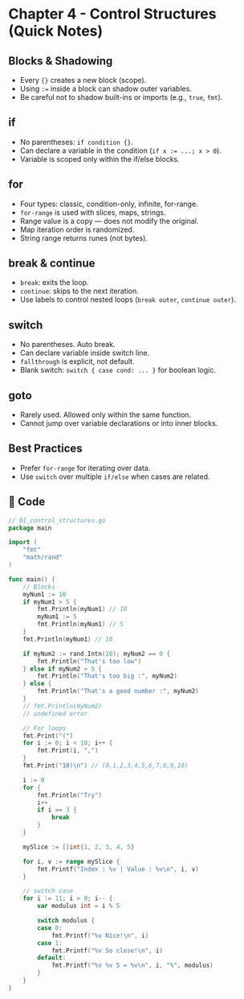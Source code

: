 # Chapter 4 - Control Structures (Quick Notes)

## Blocks & Shadowing
- Every `{}` creates a new block (scope).
- Using `:=` inside a block can shadow outer variables.
- Be careful not to shadow built-ins or imports (e.g., `true`, `fmt`).

## if
- No parentheses: `if condition {}`.
- Can declare a variable in the condition (`if x := ...; x > 0`).
- Variable is scoped only within the if/else blocks.

## for
- Four types: classic, condition-only, infinite, for-range.
- `for-range` is used with slices, maps, strings.
- Range value is a copy — does not modify the original.
- Map iteration order is randomized.
- String range returns runes (not bytes).

## break & continue
- `break`: exits the loop.
- `continue`: skips to the next iteration.
- Use labels to control nested loops (`break outer`, `continue outer`).

## switch
- No parentheses. Auto break.
- Can declare variable inside switch line.
- `fallthrough` is explicit, not default.
- Blank switch: `switch { case cond: ... }` for boolean logic.

## goto
- Rarely used. Allowed only within the same function.
- Cannot jump over variable declarations or into inner blocks.

## Best Practices
- Prefer `for-range` for iterating over data.
- Use `switch` over multiple `if/else` when cases are related.


## 📂 Code

```go
// 01_control_structures.go
package main

import (
	"fmt"
	"math/rand"
)

func main() {
	// Blocks
	myNum1 := 10
	if myNum1 > 5 {
		fmt.Println(myNum1) // 10
		myNum1 := 5
		fmt.Println(myNum1) // 5
	}
	fmt.Println(myNum1) // 10

	if myNum2 := rand.Intn(10); myNum2 == 0 {
		fmt.Println("That's too low")
	} else if myNum2 > 5 {
		fmt.Println("That's too big :", myNum2)
	} else {
		fmt.Println("That's a good number :", myNum2)
	}
	// fmt.Println(myNum2)
	// undefined error

	// For loops
	fmt.Print("(")
	for i := 0; i < 10; i++ {
		fmt.Print(i, ",")
	}
	fmt.Print("10)\n") // (0,1,2,3,4,5,6,7,8,9,10)

	i := 0
	for {
		fmt.Println("Try")
		i++
		if i == 3 {
			break
		}
	}

	mySlice := []int{1, 2, 3, 4, 5}

	for i, v := range mySlice {
		fmt.Printf("Index : %v | Value : %v\n", i, v)
	}

	// switch case
	for i := 11; i > 0; i-- {
		var modulus int = i % 5

		switch modulus {
		case 0:
			fmt.Printf("%v Nice!\n", i)
		case 1:
			fmt.Printf("%v So close!\n", i)
		default:
			fmt.Printf("%v %v 5 = %v\n", i, "%", modulus)
		}
	}
}
```
